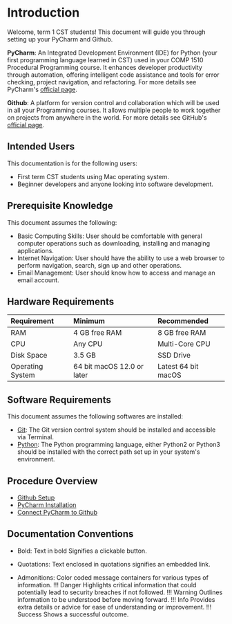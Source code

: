 # Introduction

Welcome, term 1 CST students! This document will guide you through setting up your PyCharm and Github. 

**PyCharm**: An Integrated Development Environment (IDE) for Python (your first programming language learned in CST) used in your COMP 1510 Procedural Programming course. It enhances developer productivity through automation, offering intelligent code assistance and tools for error checking, project navigation, and refactoring​​. For more details see PyCharm's [official page](https://www.jetbrains.com/pycharm/learn/).

**Github**: A platform for version control and collaboration which will be used in all your Programming courses. It allows multiple people to work together on projects from anywhere in the world. For more details see GitHub's [official page](https://github.com/about).

## Intended Users

This documentation is for the following users:

- First term CST students using Mac operating system.
- Beginner developers and anyone looking into software development.

## Prerequisite Knowledge

This document assumes the following:

- Basic Computing Skills: User should be comfortable with general computer operations such as downloading, installing and managing applications.
- Internet Navigation: User should have the ability to use a web browser to perform navigation, search, sign up and other operations.
- Email Management: User should know how to access and manage an email account.

## Hardware Requirements
| **Requirement** | **Minimum** | **Recommended** |
| :-| :-| :-|
|RAM | 4 GB free RAM| 8 GB free RAM|
|CPU| Any CPU| Multi-Core CPU|
|Disk Space| 3.5 GB| SSD Drive|
|Operating System| 64 bit macOS 12.0 or later| Latest 64 bit macOS|

## Software Requirements

This document assumes the following softwares are installed:

- [Git](https://git-scm.com/): The Git version control system should be installed and accessible via Terminal.
- [Python](https://git-scm.com/): The Python programming language, either Python2 or Python3 should be installed with the correct path set up in your system's environment.

## Procedure Overview

- [Github Setup](githubSetup)
- [PyCharm Installation](pycharmInstallation)
- [Connect PyCharm to Github](connectPycharmToGithub)


## Documentation Conventions

- Bold: Text in bold Signifies a clickable button.

- Quotations: Text enclosed in quotations signifies an embedded link.

- Admonitions: Color coded message containers for various types of information.
!!! Danger
    Highlights critical information that could potentially lead to security breaches if not followed.
!!! Warning
    Outlines information to be understood before moving forward.
!!! Info
    Provides extra details or advice for ease of understanding or improvement.
!!! Success
    Shows a successful outcome.